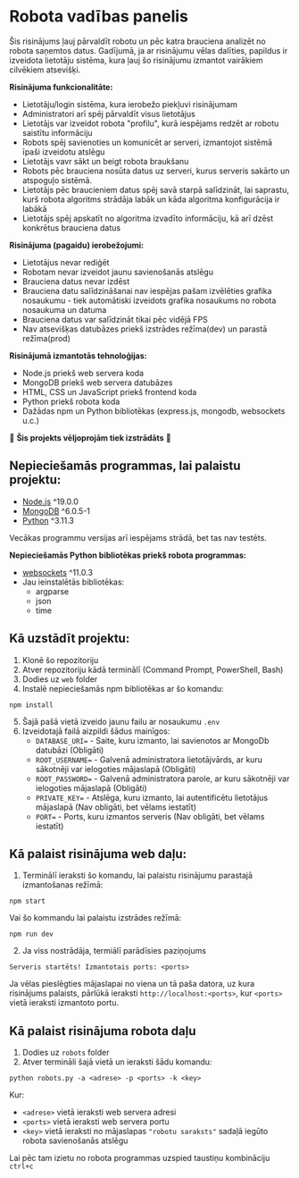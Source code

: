# Robota vadības panelis

Šis risinājums ļauj pārvaldīt robotu un pēc katra brauciena analizēt no robota saņemtos datus. Gadījumā, ja ar risinājumu vēlas dalīties, papildus ir izveidota lietotāju sistēma, kura ļauj šo risinājumu izmantot vairākiem cilvēkiem atsevišķi.

__Risinājuma funkcionalitāte:__
- Lietotāju/login sistēma, kura ierobežo piekļuvi risinājumam
- Administratori arī spēj pārvaldīt visus lietotājus
- Lietotājs var izveidot robota "profilu", kurā iespējams redzēt ar robotu saistītu informāciju
- Robots spēj savienoties un komunicēt ar serveri, izmantojot sistēmā īpaši izveidotu atslēgu
- Lietotājs vavr sākt un beigt robota braukšanu
- Robots pēc brauciena nosūta datus uz serveri, kurus serveris sakārto un atspoguļo sistēmā.
- Lietotājs pēc braucieniem datus spēj savā starpā salīdzināt, lai saprastu, kurš robota algoritms strādāja labāk un kāda algoritma konfigurācija ir labākā
- Lietotājs spēj apskatīt no algoritma izvadīto informāciju, kā arī dzēst konkrētus brauciena datus

__Risinājuma (pagaidu) ierobežojumi:__
- Lietotājus nevar rediģēt
- Robotam nevar izveidot jaunu savienošanās atslēgu
- Brauciena datus nevar izdēst
- Brauciena datu salīdzināšanai nav iespējas pašam izvēlēties grafika nosaukumu - tiek automātiski izveidots grafika nosaukums no robota nosaukuma un datuma
- Brauciena datus var salīdzināt tikai pēc vidējā FPS
- Nav atsevišķas datubāzes priekš izstrādes režīma(dev) un parastā režīma(prod)

__Risinājumā izmantotās tehnoloģijas:__
- Node.js priekš web servera koda
- MongoDB priekš web servera datubāzes
- HTML, CSS un JavaScript priekš frontend koda
- Python priekš robota koda
- Dažādas npm un Python bibliotēkas (express.js, mongodb, websockets u.c.)


🚧 __Šis projekts vēljoprojām tiek izstrādāts__ 🚧

## Nepieciešamās programmas, lai palaistu projektu:
- [Node.js](https://nodejs.org/en) ^19.0.0
- [MongoDB](https://www.mongodb.com/) ^6.0.5-1
- [Python](https://www.python.org/) ^3.11.3

Vecākas programmu versijas arī iespējams strādā, bet tas nav testēts.

__Nepieciešamās Python bibliotēkas priekš robota programmas:__
- [websockets](https://websockets.readthedocs.io/en/stable/) ^11.0.3
- Jau ieinstalētās bibliotēkas:
    - argparse
    - json
    - time

## Kā uzstādīt projektu:
1. Klonē šo repozitoriju
2. Atver repozitoriju kādā terminālī (Command Prompt, PowerShell, Bash)
3. Dodies uz ``web`` folder
4. Instalē nepieciešamās npm bibliotēkas ar šo komandu:
```
npm install
```
5. Šajā pašā vietā izveido jaunu failu ar nosaukumu ``.env``
6. Izveidotajā failā aizpildi šādus mainīgos:
    - ``DATABASE_URI=`` - Saite, kuru izmanto, lai savienotos ar MongoDb datubāzi (Obligāti)
    - ``ROOT_USERNAME=`` - Galvenā administratora lietotājvārds, ar kuru sākotnēji var ielogoties mājaslapā (Obligāti)
    - ``ROOT_PASSWORD=`` - Galvenā administratora parole, ar kuru sākotnēji var ielogoties mājaslapā (Obligāti)
    - ``PRIVATE_KEY=`` - Atslēga, kuru izmanto, lai autentificētu lietotājus mājaslapā (Nav obligāti, bet vēlams iestatīt)
    - ``PORT=`` - Ports, kuru izmantos serveris (Nav obligāti, bet vēlams iestatīt)

## Kā palaist risinājuma web daļu:
1. Terminālī ieraksti šo komandu, lai palaistu risinājumu parastajā izmantošanas režīmā:
```
npm start
```
Vai šo kommandu lai palaistu izstrādes režīmā:
```
npm run dev
```
2. Ja viss nostrādāja, termiālī parādīsies paziņojums
```
Serveris startēts! Izmantotais ports: <ports>
```
Ja vēlas pieslēgties mājaslapai no viena un tā paša datora, uz kura risinājums palaists, pārlūkā ieraksti `http://localhost:<ports>`, kur `<ports>` vietā ieraksti izmantoto portu.

## Kā palaist risinājuma robota daļu
1. Dodies uz ``robots`` folder
2. Atver termināli šajā vietā un ieraksti šādu komandu:
```
python robots.py -a <adrese> -p <ports> -k <key>
```
Kur:
- ``<adrese>`` vietā ieraksti web servera adresi
- ``<ports>`` vietā ieraksti web servera portu
- ``<key>`` vietā ieraksti no mājaslapas ``"robotu saraksts"`` sadaļā iegūto robota savienošanās atslēgu

Lai pēc tam izietu no robota programmas uzspied taustiņu kombināciju ``ctrl+c``
